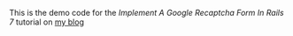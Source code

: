 This is the demo code for the _Implement A Google Recaptcha Form In Rails 7_ tutorial on [my blog](https://www.horizonridge.studio/blog/implement-a-google-recaptcha-form-in-rails-7)
